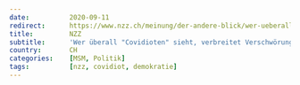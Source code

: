 ```yaml
---
date:          2020-09-11
redirect:      https://www.nzz.ch/meinung/der-andere-blick/wer-ueberall-covidioten-sieht-verbreitet-verschwoerungstheorien-ld.1576049
title:         NZZ
subtitle:      'Wer überall "Covidioten" sieht, verbreitet Verschwörungstheorien'
country:       CH
categories:    [MSM, Politik]
tags:          [nzz, covidiot, demokratie]
---
```

